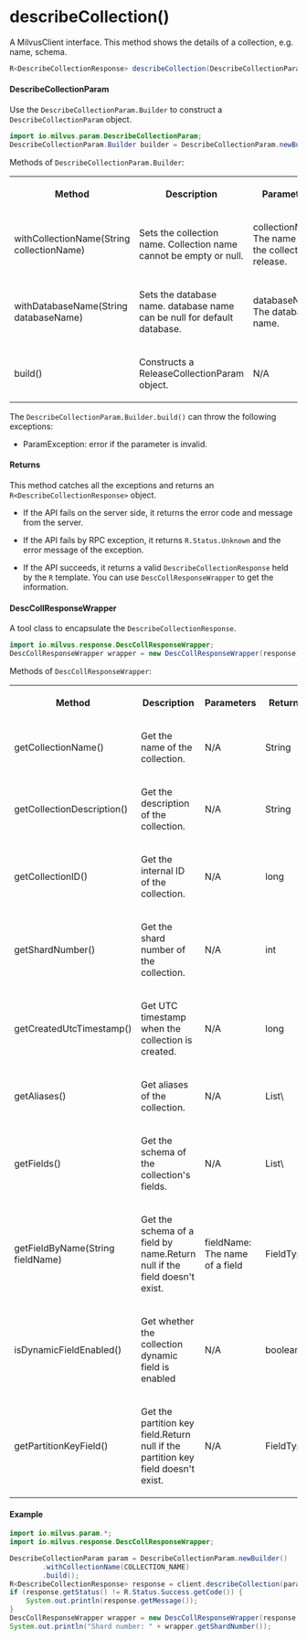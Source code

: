 # describeCollection()

A MilvusClient interface. This method shows the details of a collection, e.g. name, schema.

```java
R<DescribeCollectionResponse> describeCollection(DescribeCollectionParam requestParam);
```

#### DescribeCollectionParam

Use the `DescribeCollectionParam.Builder` to construct a `DescribeCollectionParam` object.

```java
import io.milvus.param.DescribeCollectionParam;
DescribeCollectionParam.Builder builder = DescribeCollectionParam.newBuilder();
```

Methods of `DescribeCollectionParam.Builder`:

<table>
    <tr>
        <th><p>Method</p></th>
        <th><p>Description</p></th>
        <th><p>Parameters</p></th>
    </tr>
    <tr>
        <td><p>withCollectionName(String collectionName)</p></td>
        <td><p>Sets the collection name. Collection name cannot be empty or null.</p></td>
        <td><p>collectionName: The name of the collection to release.</p></td>
    </tr>
    <tr>
        <td><p>withDatabaseName(String databaseName)</p></td>
        <td><p>Sets the database name. database name can be null for default database.</p></td>
        <td><p>databaseName: The database name.</p></td>
    </tr>
    <tr>
        <td><p>build()</p></td>
        <td><p>Constructs a ReleaseCollectionParam object.</p></td>
        <td><p>N/A</p></td>
    </tr>
</table>

The `DescribeCollectionParam.Builder.build()` can throw the following exceptions:

- ParamException: error if the parameter is invalid.

#### Returns

This method catches all the exceptions and returns an `R<DescribeCollectionResponse>` object.

- If the API fails on the server side, it returns the error code and message from the server.

- If the API fails by RPC exception, it returns `R.Status.Unknown` and the error message of the exception.

- If the API succeeds, it returns a valid `DescribeCollectionResponse` held by the `R` template. You can use `DescCollResponseWrapper` to get the information.

#### DescCollResponseWrapper

A tool class to encapsulate the `DescribeCollectionResponse`. 

```java
import io.milvus.response.DescCollResponseWrapper;
DescCollResponseWrapper wrapper = new DescCollResponseWrapper(response);
```

Methods of `DescCollResponseWrapper`:

<table>
   <tr>
     <th><p><strong>Method</strong></p></th>
     <th><p><strong>Description</strong></p></th>
     <th><p><strong>Parameters</strong></p></th>
     <th><p><strong>Returns</strong></p></th>
   </tr>
   <tr>
     <td><p>getCollectionName()</p></td>
     <td><p>Get the name of the collection.</p></td>
     <td><p>N/A</p></td>
     <td><p>String</p></td>
   </tr>
   <tr>
     <td><p>getCollectionDescription()</p></td>
     <td><p>Get the description of the collection.</p></td>
     <td><p>N/A</p></td>
     <td><p>String</p></td>
   </tr>
   <tr>
     <td><p>getCollectionID()</p></td>
     <td><p>Get the internal ID of the collection.</p></td>
     <td><p>N/A</p></td>
     <td><p>long</p></td>
   </tr>
   <tr>
     <td><p>getShardNumber()</p></td>
     <td><p>Get the shard number of the collection.</p></td>
     <td><p>N/A</p></td>
     <td><p>int</p></td>
   </tr>
   <tr>
     <td><p>getCreatedUtcTimestamp()</p></td>
     <td><p>Get UTC timestamp when the collection is created.</p></td>
     <td><p>N/A</p></td>
     <td><p>long</p></td>
   </tr>
   <tr>
     <td><p>getAliases()</p></td>
     <td><p>Get aliases of the collection.</p></td>
     <td><p>N/A</p></td>
     <td><p>List\<String></p></td>
   </tr>
   <tr>
     <td><p>getFields()</p></td>
     <td><p>Get the schema of the collection's fields.</p></td>
     <td><p>N/A</p></td>
     <td><p>List\<FieldType></p></td>
   </tr>
   <tr>
     <td><p>getFieldByName(String fieldName)</p></td>
     <td><p>Get the schema of a field by name.Return null if the field doesn't exist.</p></td>
     <td><p>fieldName: The name of a field</p></td>
     <td><p>FieldType</p></td>
   </tr>
   <tr>
     <td><p>isDynamicFieldEnabled()</p></td>
     <td><p>Get whether the collection dynamic field is enabled</p></td>
     <td><p>N/A</p></td>
     <td><p>boolean</p></td>
   </tr>
   <tr>
     <td><p>getPartitionKeyField()</p></td>
     <td><p>Get the partition key field.Return null if the partition key field doesn't exist.</p></td>
     <td><p>N/A</p></td>
     <td><p>FieldType</p></td>
   </tr>
</table>

#### Example

```java
import io.milvus.param.*;
import io.milvus.response.DescCollResponseWrapper;

DescribeCollectionParam param = DescribeCollectionParam.newBuilder()
        .withCollectionName(COLLECTION_NAME)
        .build();
R<DescribeCollectionResponse> response = client.describeCollection(param);
if (response.getStatus() != R.Status.Success.getCode()) {
    System.out.println(response.getMessage());
}
DescCollResponseWrapper wrapper = new DescCollResponseWrapper(response.getData());
System.out.println("Shard number: " + wrapper.getShardNumber());
```
